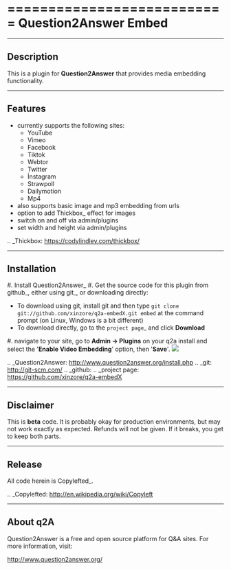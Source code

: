 ===========================
Question2Answer Embed
===========================
-----------
Description
-----------
This is a plugin for **Question2Answer** that provides media embedding functionality.

--------
Features
--------
- currently supports the following sites:
  - YouTube
  - Vimeo
  - Facebook
  - Tiktok
  - Webtor
  - Twitter
  - İnstagram
  - Strawpoll
  - Dailymotion
  - Mp4
- also supports basic image and mp3 embedding from urls
- option to add Thickbox_ effect for images
- switch on and off via admin/plugins
- set width and height via admin/plugins

.. _Thickbox: https://codylindley.com/thickbox/

------------
Installation
------------
#. Install Question2Answer_
#. Get the source code for this plugin from github_, either using git_, or downloading directly:

   - To download using git, install git and then type 
     ``git clone git://github.com/xinzore/q2a-embedX.git embed``
     at the command prompt (on Linux, Windows is a bit different)
   - To download directly, go to the `project page`_ and click **Download**

#. navigate to your site, go to **Admin -> Plugins** on your q2a install and select the '**Enable Video Embedding**' option, then '**Save**'.
<img src="https://i.imgur.com/ic2JCag.png"/>

.. _Question2Answer: http://www.question2answer.org/install.php
.. _git: http://git-scm.com/
.. _github:
.. _project page: https://github.com/xinzore/q2a-embedX

----------
Disclaimer
----------
This is **beta** code.  It is probably okay for production environments, but may not work exactly as expected.  Refunds will not be given.  If it breaks, you get to keep both parts.

-------
Release
-------
All code herein is Copylefted_.

.. _Copylefted: http://en.wikipedia.org/wiki/Copyleft

---------
About q2A
---------
Question2Answer is a free and open source platform for Q&A sites. For more information, visit:

http://www.question2answer.org/

